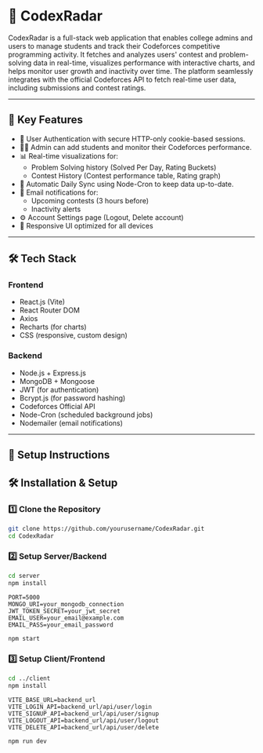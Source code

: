 # 🚀 CodexRadar

CodexRadar is a full-stack web application that enables college admins and users to manage students and track their Codeforces competitive programming activity. It fetches and analyzes users' contest and problem-solving data in real-time, visualizes performance with interactive charts, and helps monitor user growth and inactivity over time. The platform seamlessly integrates with the official Codeforces API to fetch real-time user data, including submissions and contest ratings.


---

## 📌 Key Features

- 🔐 User Authentication with secure HTTP-only cookie-based sessions.
- 🧑‍🎓 Admin can add students and monitor their Codeforces performance.
- 📊 Real-time visualizations for:
  - Problem Solving history (Solved Per Day, Rating Buckets)
  - Contest History (Contest performance table, Rating graph)
- 🔄 Automatic Daily Sync using Node-Cron to keep data up-to-date.
- 📧 Email notifications for:
  - Upcoming contests (3 hours before)
  - Inactivity alerts
- ⚙️ Account Settings page (Logout, Delete account)
- 📱 Responsive UI optimized for all devices

---

## 🛠️ Tech Stack

### Frontend
- React.js (Vite)
- React Router DOM
- Axios
- Recharts (for charts)
- CSS (responsive, custom design)

### Backend
- Node.js + Express.js
- MongoDB + Mongoose
- JWT (for authentication)
- Bcrypt.js (for password hashing)
- Codeforces Official API
- Node-Cron (scheduled background jobs)
- Nodemailer (email notifications)

---


## 🔧 Setup Instructions

## 🛠️ Installation & Setup
### 1️⃣ Clone the Repository
```sh
git clone https://github.com/yourusername/CodexRadar.git
cd CodexRadar
```

### 2️⃣ Setup Server/Backend
```sh
cd server
npm install
```
```env
PORT=5000
MONGO_URI=your_mongodb_connection
JWT_TOKEN_SECRET=your_jwt_secret
EMAIL_USER=your_email@example.com
EMAIL_PASS=your_email_password
```
```sh
npm start
```


### 3️⃣ Setup Client/Frontend
```sh
cd ../client
npm install
```
```env
VITE_BASE_URL=backend_url
VITE_LOGIN_API=backend_url/api/user/login
VITE_SIGNUP_API=backend_url/api/user/signup
VITE_LOGOUT_API=backend_url/api/user/logout
VITE_DELETE_API=backend_url/api/user/delete
```
```sh
npm run dev
```
